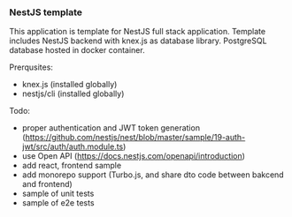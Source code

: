 ### NestJS template

This application is template for NestJS full stack application. Template includes NestJS backend with knex.js as database library. PostgreSQL database hosted in docker container.  

Prerqusites:
- knex.js (installed globally)
- nestjs/cli (installed globally)

Todo:
- proper authentication and JWT token generation (https://github.com/nestjs/nest/blob/master/sample/19-auth-jwt/src/auth/auth.module.ts)
- use Open API (https://docs.nestjs.com/openapi/introduction)
- add react, frontend sample
- add monorepo support (Turbo.js, and share dto code between bakcend and frontend)
- sample of unit tests
- sample of e2e tests
